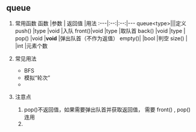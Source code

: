 ## queue

1. 常用函数
函数   |参数  | 返回值 |用法
:---|:--:|:--:|---
queue\<type\>|||定义
push() |type |void  |入队
front()|void |type  |取队首
back() |void |type  |
pop()  |void |**void** |弹出队首（不作为返值）
empty()|     |bool  |判空
size() |     |int   |元素个数

2. 常见用法
    + BFS
    + 模拟“轮次”
    +

3. 注意点
    1. pop()不返回值，如果需要弹出队首并获取返回值，
      需要 front() , pop() 连用
    2.
